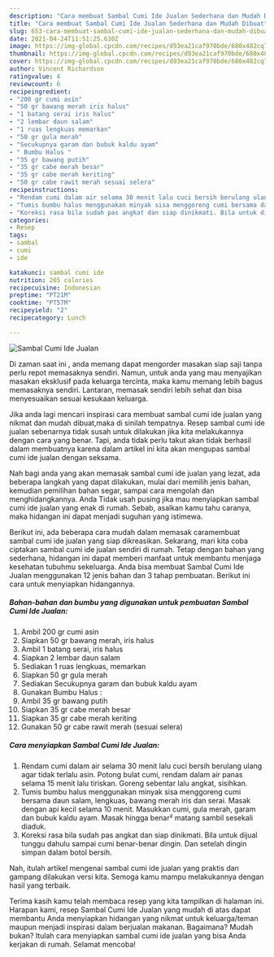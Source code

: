 ```yaml
---
description: "Cara membuat Sambal Cumi Ide Jualan Sederhana dan Mudah Dibuat"
title: "Cara membuat Sambal Cumi Ide Jualan Sederhana dan Mudah Dibuat"
slug: 653-cara-membuat-sambal-cumi-ide-jualan-sederhana-dan-mudah-dibuat
date: 2021-04-24T11:51:25.630Z
image: https://img-global.cpcdn.com/recipes/d93ea21caf970bde/680x482cq70/sambal-cumi-ide-jualan-foto-resep-utama.jpg
thumbnail: https://img-global.cpcdn.com/recipes/d93ea21caf970bde/680x482cq70/sambal-cumi-ide-jualan-foto-resep-utama.jpg
cover: https://img-global.cpcdn.com/recipes/d93ea21caf970bde/680x482cq70/sambal-cumi-ide-jualan-foto-resep-utama.jpg
author: Vincent Richardson
ratingvalue: 4
reviewcount: 6
recipeingredient:
- "200 gr cumi asin"
- "50 gr bawang merah iris halus"
- "1 batang serai iris halus"
- "2 lembar daun salam"
- "1 ruas lengkuas memarkan"
- "50 gr gula merah"
- "Secukupnya garam dan bubuk kaldu ayam"
- " Bumbu Halus "
- "35 gr bawang putih"
- "35 gr cabe merah besar"
- "35 gr cabe merah keriting"
- "50 gr cabe rawit merah sesuai selera"
recipeinstructions:
- "Rendam cumi dalam air selama 30 menit lalu cuci bersih berulang ulang agar tidak terlalu asin. Potong bulat cumi, rendam dalam air panas selama 15 menit lalu tiriskan. Goreng sebentar lalu angkat, sisihkan."
- "Tumis bumbu halus menggunakan minyak sisa menggoreng cumi bersama daun salam, lengkuas, bawang merah iris dan serai. Masak dengan api kecil selama 10 menit. Masukkan cumi, gula merah, garam dan bubuk kaldu ayam. Masak hingga benar² matang sambil sesekali diaduk."
- "Koreksi rasa bila sudah pas angkat dan siap dinikmati. Bila untuk dijual tunggu dahulu sampai cumi benar-benar dingin. Dan setelah dingin simpan dalam botol bersih."
categories:
- Resep
tags:
- sambal
- cumi
- ide

katakunci: sambal cumi ide 
nutrition: 265 calories
recipecuisine: Indonesian
preptime: "PT21M"
cooktime: "PT57M"
recipeyield: "2"
recipecategory: Lunch

---
```



![Sambal Cumi Ide Jualan](https://img-global.cpcdn.com/recipes/d93ea21caf970bde/680x482cq70/sambal-cumi-ide-jualan-foto-resep-utama.jpg)

Di zaman  saat ini , anda memang dapat mengorder masakan siap saji tanpa perlu repot memasaknya sendiri. Namun, untuk anda yang mau menyajikan masakan eksklusif pada keluarga tercinta, maka kamu memang lebih bagus memasaknya sendiri. Lantaran, memasak sendiri lebih sehat dan bisa menyesuaikan sesuai kesukaan keluarga.

Jika anda lagi mencari inspirasi cara membuat sambal cumi ide jualan yang nikmat dan mudah dibuat,maka di sinilah tempatnya. Resep sambal cumi ide jualan  sebenarnya tidak susah untuk dilakukan jika kita melakukannya dengan cara yang benar. Tapi, anda tidak perlu takut akan tidak berhasil dalam membuatnya 
karena dalam artikel ini kita akan mengupas sambal cumi ide jualan dengan seksama.  



Nah bagi anda yang akan memasak sambal cumi ide jualan yang lezat, ada beberapa langkah yang dapat dilakukan, mulai dari memilih jenis bahan, kemudian pemilihan bahan segar, sampai cara mengolah dan menghidangkannya. Anda Tidak usah pusing jika mau menyiapkan sambal cumi ide jualan yang enak di rumah. Sebab, asalkan kamu  tahu caranya, maka hidangan ini dapat menjadi suguhan yang istimewa.

Berikut ini, ada beberapa cara mudah dalam memasak caramembuat sambal cumi ide jualan yang siap dikreasikan. Sekarang, mari kita coba ciptakan sambal cumi ide jualan sendiri di rumah. Tetap dengan bahan yang sederhana, hidangan ini dapat memberi manfaat untuk membantu menjaga kesehatan tubuhmu sekeluarga. Anda bisa membuat Sambal Cumi Ide Jualan menggunakan 12 jenis bahan dan 3 tahap pembuatan. Berikut ini cara untuk menyiapkan hidangannya.

<!--inarticleads1-->

##### Bahan-bahan dan bumbu yang digunakan untuk pembuatan Sambal Cumi Ide Jualan:

1. Ambil 200 gr cumi asin
1. Siapkan 50 gr bawang merah, iris halus
1. Ambil 1 batang serai, iris halus
1. Siapkan 2 lembar daun salam
1. Sediakan 1 ruas lengkuas, memarkan
1. Siapkan 50 gr gula merah
1. Sediakan Secukupnya garam dan bubuk kaldu ayam
1. Gunakan  Bumbu Halus :
1. Ambil 35 gr bawang putih
1. Siapkan 35 gr cabe merah besar
1. Siapkan 35 gr cabe merah keriting
1. Gunakan 50 gr cabe rawit merah (sesuai selera)




<!--inarticleads2-->

##### Cara menyiapkan Sambal Cumi Ide Jualan:

1. Rendam cumi dalam air selama 30 menit lalu cuci bersih berulang ulang agar tidak terlalu asin. Potong bulat cumi, rendam dalam air panas selama 15 menit lalu tiriskan. Goreng sebentar lalu angkat, sisihkan.
1. Tumis bumbu halus menggunakan minyak sisa menggoreng cumi bersama daun salam, lengkuas, bawang merah iris dan serai. Masak dengan api kecil selama 10 menit. Masukkan cumi, gula merah, garam dan bubuk kaldu ayam. Masak hingga benar² matang sambil sesekali diaduk.
1. Koreksi rasa bila sudah pas angkat dan siap dinikmati. Bila untuk dijual tunggu dahulu sampai cumi benar-benar dingin. Dan setelah dingin simpan dalam botol bersih.




Nah, itulah artikel mengenai  sambal cumi ide jualan  yang praktis dan gampang dilakukan versi kita. Semoga kamu mampu melakukannya dengan hasil yang terbaik. 

Terima kasih kamu telah membaca resep yang kita tampilkan di halaman ini. Harapan kami, resep  Sambal Cumi Ide Jualan yang mudah di atas dapat membantu Anda menyiapkan hidangan yang nikmat untuk keluarga/teman maupun menjadi inspirasi dalam berjualan makanan. Bagaimana? Mudah bukan? Itulah cara menyiapkan sambal cumi ide jualan yang bisa Anda kerjakan di rumah. Selamat mencoba!

